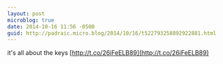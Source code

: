 ```yaml
---
layout: post
microblog: true
date: 2014-10-16 11:56 -0500
guid: http://padraic.micro.blog/2014/10/16/t522793258892922881.html
---
```

it's all about the keys [http://t.co/26iFeELB89](http://t.co/26iFeELB89)
